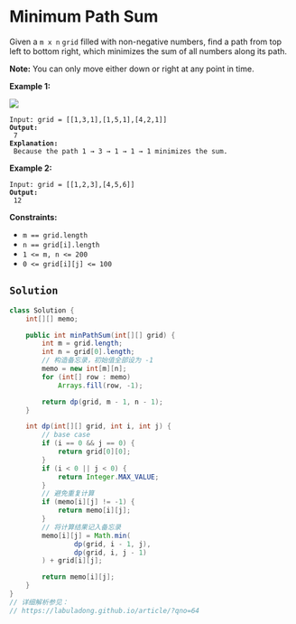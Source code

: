 # Minimum Path Sum



Given a `m x n` `grid` filled with non-negative numbers, find a path from top left to bottom right, which minimizes the sum of all numbers along its path.

**Note:** You can only move either down or right at any point in time.

&#x20;

**Example 1:**

![](https://assets.leetcode.com/uploads/2020/11/05/minpath.jpg)

<pre><code>Input: grid = [[1,3,1],[1,5,1],[4,2,1]]
<strong>Output:
</strong> 7
<strong>Explanation:
</strong> Because the path 1 → 3 → 1 → 1 → 1 minimizes the sum.
</code></pre>

**Example 2:**

<pre><code>Input: grid = [[1,2,3],[4,5,6]]
<strong>Output:
</strong> 12
</code></pre>

&#x20;

**Constraints:**

* `m == grid.length`
* `n == grid[i].length`
* `1 <= m, n <= 200`
* `0 <= grid[i][j] <= 100`

## `Solution`

```java
class Solution {
    int[][] memo;

    public int minPathSum(int[][] grid) {
        int m = grid.length;
        int n = grid[0].length;
        // 构造备忘录，初始值全部设为 -1
        memo = new int[m][n];
        for (int[] row : memo)
            Arrays.fill(row, -1);

        return dp(grid, m - 1, n - 1);
    }

    int dp(int[][] grid, int i, int j) {
        // base case
        if (i == 0 && j == 0) {
            return grid[0][0];
        }
        if (i < 0 || j < 0) {
            return Integer.MAX_VALUE;
        }
        // 避免重复计算
        if (memo[i][j] != -1) {
            return memo[i][j];
        }
        // 将计算结果记入备忘录
        memo[i][j] = Math.min(
                dp(grid, i - 1, j),
                dp(grid, i, j - 1)
        ) + grid[i][j];

        return memo[i][j];
    }
}
// 详细解析参见：
// https://labuladong.github.io/article/?qno=64

```
